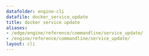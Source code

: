 ```yaml
---
datafolder: engine-cli
datafile: docker_service_update
title: docker service update
aliases:
- /edge/engine/reference/commandline/service_update/
- /engine/reference/commandline/service_update/
layout: cli
---
```


<!--
This page is automatically generated from Docker's source code. If you want to
suggest a change to the text that appears here, open a ticket or pull request
in the source repository on GitHub:

https://github.com/docker/cli
-->
